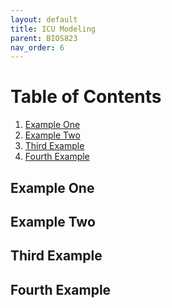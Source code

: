 ```yaml
---
layout: default
title: ICU Modeling
parent: BIOS823
nav_order: 6
---
```


# Table of Contents
1. [Example One](#example)
2. [Example Two](#example2)
3. [Third Example](#third-example)
4. [Fourth Example](#fourth-example)


## Example One    
## Example Two    
## Third Example  
## Fourth Example  